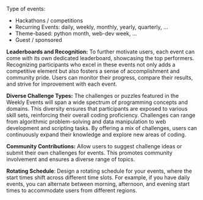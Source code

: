 Type of events:

- Hackathons / competitions
- Recurring Events: daily, weekly, monthly, yearly, quarterly, ...
- Theme-based: python month, web-dev week, ...
- Guest / sponsored

**Leaderboards and Recognition:** To further motivate users, each event can come with its own dedicated leaderboard, showcasing the top performers. Recognizing participants who excel in these events not only adds a competitive element but also fosters a sense of accomplishment and community pride. Users can monitor their progress, compare their results, and strive for improvement with each event.

**Diverse Challenge Types:** The challenges or puzzles featured in the Weekly Events will span a wide spectrum of programming concepts and domains. This diversity ensures that participants are exposed to various skill sets, reinforcing their overall coding proficiency. Challenges can range from algorithmic problem-solving and data manipulation to web development and scripting tasks. By offering a mix of challenges, users can continuously expand their knowledge and explore new areas of coding.

**Community Contributions:** Allow users to suggest challenge ideas or submit their own challenges for events. This promotes community involvement and ensures a diverse range of topics.

**Rotating Schedule**: Design a rotating schedule for your events, where the start times shift across different time slots. For example, if you have daily events, you can alternate between morning, afternoon, and evening start times to accommodate users from different regions.
